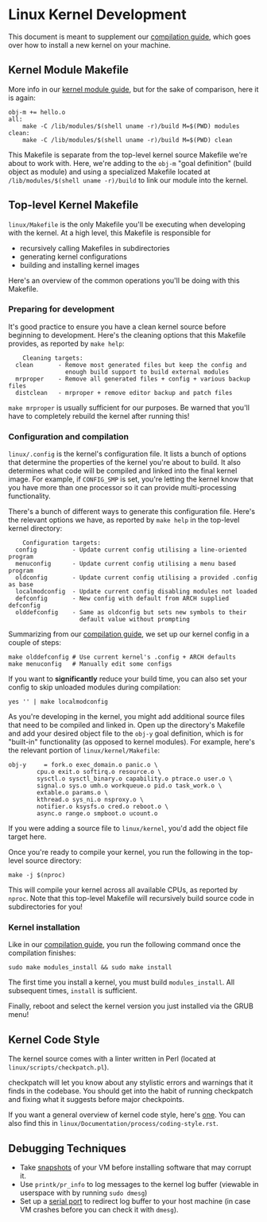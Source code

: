 Linux Kernel Development
========================
This document is meant to supplement our [compilation guide](https://cs4118.github.io/dev-guides/debian-kernel-compilation.html),
which goes over how to install a new kernel on your machine.

Kernel Module Makefile
----------------------
More info in our [kernel module guide](https://cs4118.github.io/dev-guides/linux-modules.html), but for the sake of comparison, here it is again:
```
obj-m += hello.o
all:
    make -C /lib/modules/$(shell uname -r)/build M=$(PWD) modules
clean:
    make -C /lib/modules/$(shell uname -r)/build M=$(PWD) clean
```
This Makefile is separate from the top-level kernel source Makefile we're about to work with. Here, we're adding to the `obj-m` "goal definition" (build object as module) and using a specialized Makefile located at `/lib/modules/$(shell uname -r)/build` to link our module into the kernel.

Top-level Kernel Makefile
-------------------------
`linux/Makefile` is the only Makefile you'll be executing
when developing with the kernel. At a high level, this
Makefile is responsible for
- recursively calling Makefiles in subdirectories
- generating kernel configurations
- building and installing kernel images

Here's an overview of the common operations you'll be doing
with this Makefile.

### Preparing for development
It's good practice to ensure you have a clean kernel source before beginning
to development. Here's the cleaning options that this Makefile provides, as
reported by `make help`:
```
    Cleaning targets:
  clean       - Remove most generated files but keep the config and
                enough build support to build external modules
  mrproper	  - Remove all generated files + config + various backup files
  distclean	  - mrproper + remove editor backup and patch files
```

`make mrproper` is usually sufficient for our purposes.
Be warned that you'll have to completely rebuild the kernel
after running this!
### Configuration and compilation
`linux/.config` is the kernel's configuration file. It lists a bunch of
options that determine the properties of the kernel you're
about to build. It also determines what code will be
compiled and linked into the final kernel image. For example, if `CONFIG_SMP` is
set, you're letting the kernel know that you have more than one processor so it
can provide multi-processing functionality.

There's a bunch of different ways to generate this configuration file.
Here's the relevant options we have, as reported by `make help` in the
top-level kernel directory:
```
    Configuration targets:
  config          - Update current config utilising a line-oriented program
  menuconfig      - Update current config utilising a menu based program
  oldconfig       - Update current config utilising a provided .config as base
  localmodconfig  - Update current config disabling modules not loaded
  defconfig	      - New config with default from ARCH supplied defconfig
  olddefconfig	  - Same as oldconfig but sets new symbols to their
                    default value without prompting
```

Summarizing from our [compilation guide](https://cs4118.github.io/dev-guides/debian-kernel-compilation.html), we set up our kernel config in a couple of
steps:
```
make olddefconfig # Use current kernel's .config + ARCH defaults
make menuconfig   # Manually edit some configs
```
If you want to **significantly** reduce your build time, you can also set
your config to skip unloaded modules during compilation:
```
yes '' | make localmodconfig
```

As you're developing in the kernel, you might add additional source files that need to be compiled and linked in. Open up
the directory's Makefile and add your desired object file to
the `obj-y` goal definition, which is for "built-in" functionality (as opposed to kernel modules). For example, here's the relevant portion of `linux/kernel/Makefile`:
```
obj-y     = fork.o exec_domain.o panic.o \
	    cpu.o exit.o softirq.o resource.o \
	    sysctl.o sysctl_binary.o capability.o ptrace.o user.o \
	    signal.o sys.o umh.o workqueue.o pid.o task_work.o \
	    extable.o params.o \
	    kthread.o sys_ni.o nsproxy.o \
	    notifier.o ksysfs.o cred.o reboot.o \
	    async.o range.o smpboot.o ucount.o
```
If you were adding a source file to `linux/kernel`, you'd add the object file target here.


Once you're ready to compile your kernel, you run the following in the top-level source directory:
```
make -j $(nproc)
```
This will compile your kernel across all available CPUs, as reported by `nproc`. Note that this top-level Makefile will
recursively build source code in subdirectories for you!
### Kernel installation
Like in our [compilation guide](https://cs4118.github.io/dev-guides/debian-kernel-compilation.html), you run the following command once
the compilation finishes:
```
sudo make modules_install && sudo make install
```
The first time you install a kernel, you must build `modules_install`.
All subsequent times, `install` is sufficient.

Finally, reboot and select the kernel version you just installed via the
GRUB menu!

Kernel Code Style
-----------------
The kernel source comes with a linter written in Perl (located at `linux/scripts/checkpatch.pl`).

checkpatch will let you know about any stylistic errors and
warnings that it finds in the codebase. You should get into
the habit of running checkpatch and fixing what it suggests
before major checkpoints.

If you want a general overview of kernel code style, here's
[one](https://www.kernel.org/doc/html/v4.19/process/coding-style.html). You can also find this in `linux/Documentation/process/coding-style.rst`.

Debugging Techniques
--------------------
- Take [snapshots](https://docs.oracle.com/en/virtualization/virtualbox/6.0/user/snapshots.html) of your VM before installing software that may corrupt it.
- Use `printk/pr_info` to log messages to the kernel log buffer (viewable in userspace with by running `sudo dmesg`)
- Set up a [serial port](http://cs4118.github.io/freezer/#tips) to redirect log buffer to your host machine (in case VM crashes before you can check it with `dmesg`).

